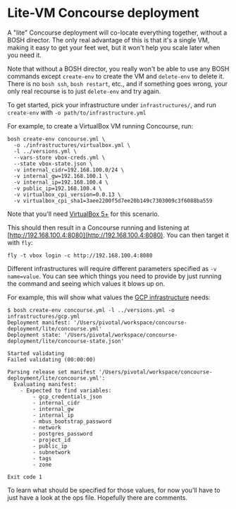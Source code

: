 # Lite-VM Concourse deployment

A "lite" Concourse deployment will co-locate everything together, without a
BOSH director. The only real advantage of this is that it's a single VM, making
it easy to get your feet wet, but it won't help you scale later when you need
it.

Note that without a BOSH director, you really won't be able to use any BOSH
commands except `create-env` to create the VM and `delete-env` to delete it.
There is no `bosh ssh`, `bosh restart`, etc., and if something goes wrong, your
only real recourse is to just `delete-env` and try again.

To get started, pick your infrastructure under `infrastructures/`, and run
`create-env` with `-o path/to/infrastructure.yml`

For example, to create a VirtualBox VM running Concourse, run:

```shell
bosh create-env concourse.yml \
  -o ./infrastructures/virtualbox.yml \
  -l ../versions.yml \
  --vars-store vbox-creds.yml \
  --state vbox-state.json \
  -v internal_cidr=192.168.100.0/24 \
  -v internal_gw=192.168.100.1 \
  -v internal_ip=192.168.100.4 \
  -v public_ip=192.168.100.4 \
  -v virtualbox_cpi_version=0.0.13 \
  -v virtualbox_cpi_sha1=3aee2200f5d7ee20b149c7303009c3f6088ba559
```

Note that you'll need [VirtualBox
5+](https://www.virtualbox.org/wiki/Downloads) for this scenario.

This should then result in a Concourse running and listening at
[http://192.168.100.4:8080](http://192.168.100.4:8080). You can then target it with `fly`:

```shell
fly -t vbox login -c http://192.168.100.4:8080
```

Different infrastructures will require different parameters specified as `-v
name=value`. You can see which things you need to provide by just running the
command and seeing which values it blows up on.

For example, this will show what values the [GCP
infrastructure](infrastructures/gcp.yml) needs:

```shell
$ bosh create-env concourse.yml -l ../versions.yml -o infrastructures/gcp.yml
Deployment manifest: '/Users/pivotal/workspace/concourse-deployment/lite/concourse.yml'
Deployment state: '/Users/pivotal/workspace/concourse-deployment/lite/concourse-state.json'

Started validating
Failed validating (00:00:00)

Parsing release set manifest '/Users/pivotal/workspace/concourse-deployment/lite/concourse.yml':
  Evaluating manifest:
    - Expected to find variables:
        - gcp_credentials_json
        - internal_cidr
        - internal_gw
        - internal_ip
        - mbus_bootstrap_password
        - network
        - postgres_password
        - project_id
        - public_ip
        - subnetwork
        - tags
        - zone

Exit code 1
```

To learn what should be specified for those values, for now you'll have to just
have a look at the ops file. Hopefully there are comments.
